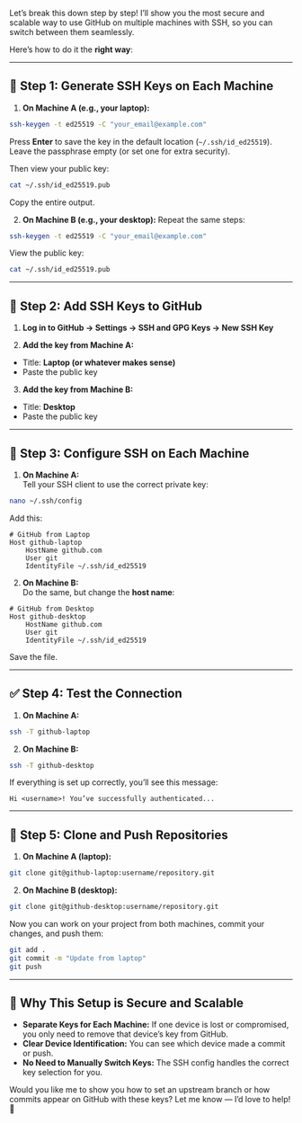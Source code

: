 Let’s break this down step by step! I’ll show you the most secure and scalable way to use GitHub on multiple machines with SSH, so you can switch between them seamlessly.

Here’s how to do it the **right way**:

---

## 🔑 **Step 1: Generate SSH Keys on Each Machine**

1. **On Machine A (e.g., your laptop):**

```bash
ssh-keygen -t ed25519 -C "your_email@example.com"
```

Press **Enter** to save the key in the default location (`~/.ssh/id_ed25519`).  
Leave the passphrase empty (or set one for extra security).

Then view your public key:

```bash
cat ~/.ssh/id_ed25519.pub
```

Copy the entire output.

2. **On Machine B (e.g., your desktop):**
   Repeat the same steps:

```bash
ssh-keygen -t ed25519 -C "your_email@example.com"
```

View the public key:

```bash
cat ~/.ssh/id_ed25519.pub
```

---

## 🛜 **Step 2: Add SSH Keys to GitHub**

1. **Log in to GitHub → Settings → SSH and GPG Keys → New SSH Key**

2. **Add the key from Machine A:**

- Title: **Laptop (or whatever makes sense)**
- Paste the public key

3. **Add the key from Machine B:**

- Title: **Desktop**
- Paste the public key

---

## 🚀 **Step 3: Configure SSH on Each Machine**

1. **On Machine A:**  
   Tell your SSH client to use the correct private key:

```bash
nano ~/.ssh/config
```

Add this:

```
# GitHub from Laptop
Host github-laptop
    HostName github.com
    User git
    IdentityFile ~/.ssh/id_ed25519
```

2. **On Machine B:**  
   Do the same, but change the **host name**:

```
# GitHub from Desktop
Host github-desktop
    HostName github.com
    User git
    IdentityFile ~/.ssh/id_ed25519
```

Save the file.

---

## ✅ **Step 4: Test the Connection**

1. **On Machine A:**

```bash
ssh -T github-laptop
```

2. **On Machine B:**

```bash
ssh -T github-desktop
```

If everything is set up correctly, you’ll see this message:

```
Hi <username>! You’ve successfully authenticated...
```

---

## 🔗 **Step 5: Clone and Push Repositories**

1. **On Machine A (laptop):**

```bash
git clone git@github-laptop:username/repository.git
```

2. **On Machine B (desktop):**

```bash
git clone git@github-desktop:username/repository.git
```

Now you can work on your project from both machines, commit your changes, and push them:

```bash
git add .
git commit -m "Update from laptop"
git push
```

---

## 🚩 **Why This Setup is Secure and Scalable**

- **Separate Keys for Each Machine:** If one device is lost or compromised, you only need to remove that device’s key from GitHub.
- **Clear Device Identification:** You can see which device made a commit or push.
- **No Need to Manually Switch Keys:** The SSH config handles the correct key selection for you.

Would you like me to show you how to set an upstream branch or how commits appear on GitHub with these keys? Let me know — I’d love to help! 🚀
